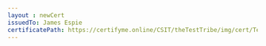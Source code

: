 ```yaml
--- 
layout : newCert 
issuedTo: James Espie
certificatePath: https://certifyme.online/CSIT/theTestTribe/img/cert/TestFlix/JamesEspie_0d83c.png
--- 
```

